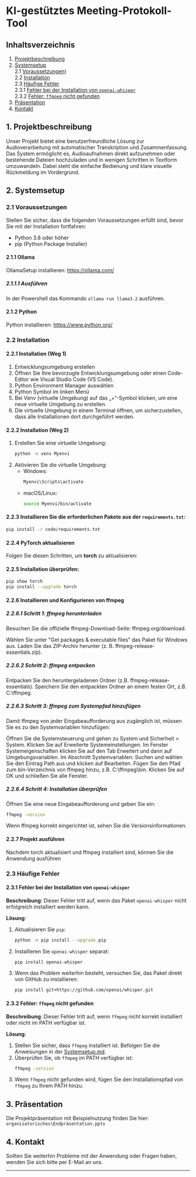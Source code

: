 # KI-gestütztes Meeting-Protokoll-Tool

## Inhaltsverzeichnis
1. [Projektbeschreibung](#1-projektbeschreibung)
2. [Systemsetup](#2-systemsetup)  
    2.1 [Voraussetzungen](#21-voraussetzungen))  
    2.2 [Installation](#22-installation)  
    2.3 [Häufige Fehler](#23-häufige-fehler)  
        2.3.1 [Fehler bei der Installation von `openai-whisper`](#231-fehler-bei-der-installation-von-openai-whisper)  
        2.3.2 [Fehler: `ffmpeg` nicht gefunden](#232-fehler-ffmpeg-nicht-gefunden)  
3. [Präsentation](#3-präsentation)
4. [Kontakt](#4-kontakt)


## 1. Projektbeschreibung
Unser Projekt bietet eine benutzerfreundliche Lösung zur Audioverarbeitung mit automatischer Transkription und Zusammenfassung. Das System ermöglicht es, Audioaufnahmen direkt aufzunehmen oder bestehende Dateien hochzuladen und in wenigen Schritten in Textform umzuwandeln. Dabei steht die einfache Bedienung und klare visuelle Rückmeldung im Vordergrund.

## 2. Systemsetup
### 2.1 Voraussetzungen

Stellen Sie sicher, dass die folgenden Voraussetzungen erfüllt sind, bevor Sie mit der Installation fortfahren:

- Python 3.8 oder höher
- pip (Python Package Installer)


#### 2.1.1 Ollama 
OllamaSetup installieren: https://ollama.com/

##### 2.1.1.1 Ausführen
In der Powershell das Kommando
```ollama run llama3.2``` 
ausführen.

#### 2.1.2 Python 
Python installieren: https://www.python.org/

### 2.2 Installation
#### 2.2.1 Installation (Weg 1)
1. Entwicklungsumgebung erstellen
2. Öffnen Sie Ihre bevorzugte Entwicklungsumgebung oder einen Code-Editor wie Visual Studio Code (VS Code).
3. Python Environment Manager auswählen
4. Python Symbol im linken Menü
5. Bei Venv (virtuelle Umgebung) auf das „+“-Symbol klicken, um eine neue virtuelle Umgebung zu erstellen.
6. Die virtuelle Umgebung in einem Terminal öffnen, um sicherzustellen, dass alle Installationen dort durchgeführt werden.

#### 2.2.2 Installation (Weg 2)
1. Erstellen Sie eine virtuelle Umgebung:
    ```bash
    python -m venv Myenvi
    ```
2. Aktivieren Sie die virtuelle Umgebung:
    - Windows:
        ```bash
        Myenvi\Scripts\activate
        ```
    - macOS/Linux:
        ```bash
        source Myenvi/bin/activate
        ```

#### 2.2.3 Installieren Sie die erforderlichen Pakete aus der `requirements.txt`:
```bash
pip install -r code/requirements.txt
```

#### 2.2.4 PyTorch aktualisieren
Folgen Sie diesen Schritten, um **torch** zu aktualisieren:

#### 2.2.5 Installation überprüfen:
```bash
pip show torch
pip install --upgrade torch
```

#### 2.2.6 Installieren und Konfigurieren von ffmpeg

##### 2.2.6.1 Schritt 1: ffmpeg herunterladen
Besuchen Sie die offizielle ffmpeg-Download-Seite: ffmpeg.org/download.

Wählen Sie unter "Get packages & executable files" das Paket für Windows aus.
Laden Sie das ZIP-Archiv herunter (z. B. ffmpeg-release-essentials.zip).

##### 2.2.6.2 Schritt 2: ffmpeg entpacken
Entpacken Sie den heruntergeladenen Ordner (z.B. ffmpeg-release-essentials).
Speichern Sie den entpackten Ordner an einem festen Ort, z.B. C:\ffmpeg.

##### 2.2.6.3 Schritt 3: ffmpeg zum Systempfad hinzufügen
Damit ffmpeg von jeder Eingabeaufforderung aus zugänglich ist, müssen Sie es zu den Systemvariablen hinzufügen:

Öffnen Sie die Systemsteuerung und gehen zu System und Sicherheit > System.
Klicken Sie auf Erweiterte Systemeinstellungen.
Im Fenster Systemeigenschaften klicken Sie auf den Tab Erweitert und dann auf Umgebungsvariablen.
Im Abschnitt Systemvariablen:
Suchen und wählen Sie den Eintrag Path aus und klicken auf Bearbeiten.
Fügen Sie den Pfad zum bin-Verzeichnis von ffmpeg hinzu, z.B. C:\ffmpeg\bin.
Klicken Sie auf OK und schließen Sie alle Fenster.

##### 2.2.6.4 Schritt 4: Installation überprüfen
Öffnen Sie eine neue Eingabeaufforderung und geben Sie ein:

```bash
ffmpeg -version
```
Wenn ffmpeg korrekt eingerichtet ist, sehen Sie die Versionsinformationen.

#### 2.2.7 Projekt ausführen
Nachdem torch aktualisiert und ffmpeg installiert sind, können Sie die Anwendung ausführen

### 2.3 Häufige Fehler
#### 2.3.1 Fehler bei der Installation von `openai-whisper`

**Beschreibung**: Dieser Fehler tritt auf, wenn das Paket `openai-whisper` nicht erfolgreich installiert werden kann.

**Lösung**:
1. Aktualisieren Sie `pip`:
    ```bash
    python -m pip install --upgrade pip
    ```
2. Installieren Sie `openai-whisper` separat:
    ```bash
    pip install openai-whisper
    ```
3. Wenn das Problem weiterhin besteht, versuchen Sie, das Paket direkt von GitHub zu installieren:
    ```bash
    pip install git+https://github.com/openai/whisper.git
    ```

#### 2.3.2 Fehler: `ffmpeg` nicht gefunden

**Beschreibung**: Dieser Fehler tritt auf, wenn `ffmpeg` nicht korrekt installiert oder nicht im PATH verfügbar ist.

**Lösung**:
1. Stellen Sie sicher, dass `ffmpeg` installiert ist. Befolgen Sie die Anweisungen in der [Systemsetup.md](Systemsetup.md).
2. Überprüfen Sie, ob `ffmpeg` im PATH verfügbar ist:
    ```bash
    ffmpeg -version
    ```
3. Wenn `ffmpeg` nicht gefunden wird, fügen Sie den Installationspfad von `ffmpeg` zu Ihrem PATH hinzu.

## 3. Präsentation
Die Projektpräsentation mit Beispielnutzung finden Sie hier: `organisatorisches\Endpräsentation.pptx`

## 4. Kontakt
Sollten Sie weiterhin Probleme mit der Anwendung oder Fragen haben, wenden Sie sich bitte per E-Mail an uns.

---
